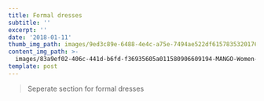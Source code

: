 ```yaml
---
title: Formal dresses
subtitle: ''
excerpt: ''
date: '2018-01-11'
thumb_img_path: images/9ed3c89e-6488-4e4c-a75e-7494ae522df61578353201763-1.jpg
content_img_path: >-
  images/83a9ef02-406c-441d-b6fd-f36935605a011580906609194-MANGO-Women-Dresses-1081580906608564-1.webp
template: post
---
```

> Seperate section for formal dresses
